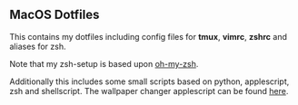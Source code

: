 ## MacOS Dotfiles

This contains my dotfiles including config files for **tmux**, **vimrc**, **zshrc** and aliases for zsh.

Note that my zsh-setup is based upon [oh-my-zsh](https://github.com/robbyrussell/oh-my-zsh).

Additionally this includes some small scripts based on python, applescript, zsh and shellscript.
The wallpaper changer applescript can be found [here](https://github.com/pipwerks/OS-X-Wallpaper-Changer).